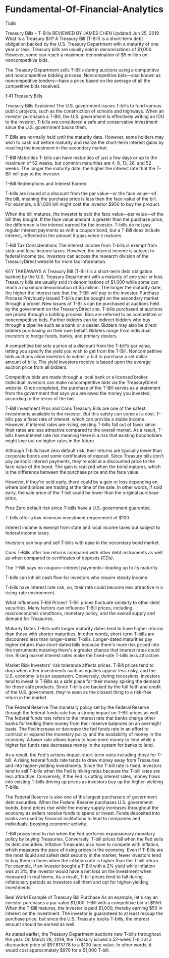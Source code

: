 # Fundamental-Of-Financial-Analytics
 Tbills 
 
 Treasury Bills – T-Bills
REVIEWED BY JAMES CHEN  Updated Jun 25, 2019
What Is a Treasury Bill?
A Treasury Bill (T-Bill) is a short-term debt obligation backed by the U.S. Treasury Department with a maturity of one year or less. Treasury bills are usually sold in denominations of $1,000. However, some can reach a maximum denomination of $5 million on noncompetitive bids.


The Treasury Department sells T-Bills during auctions using a competitive and noncompetitive bidding process. Noncompetitive bids—also known as noncompetitive tenders—have a price based on the average of all the competitive bids received.


1:41
Treasury Bills

Treasury Bills Explained
The U.S. government issues T-bills to fund various public projects, such as the construction of schools and highways. When an investor purchases a T-Bill, the U.S. government is effectively writing an IOU to the investor. T-bills are considered a safe and conservative investment since the U.S. government backs them.

T-Bills are normally held until the maturity date. However, some holders may wish to cash out before maturity and realize the short-term interest gains by reselling the investment in the secondary market.

T-Bill Maturities
T-bills can have maturities of just a few days or up to the maximum of 52 weeks, but common maturities are 4, 8, 13, 26, and 52 weeks. The longer the maturity date, the higher the interest rate that the T-Bill will pay to the investor.


T-Bill Redemptions and Interest Earned

T-bills are issued at a discount from the par value—or the face value—of the bill, meaning the purchase price is less than the face value of the bill. For example, a $1,000 bill might cost the investor $950 to buy the product.

When the bill matures, the investor is paid the face value—par value—of the bill they bought. If the face value amount is greater than the purchase price, the difference is the interest earned for the investor. T-bills do not pay regular interest payments as with a coupon bond, but a T-Bill does include interest, reflected in the amount it pays when it matures.

T-Bill Tax Considerations
The interest income from T-bills is exempt from state and local income taxes. However, the interest income is subject to federal income tax. Investors can access the research division of the TreasuryDirect website for more tax information.

KEY TAKEAWAYS
A Treasury Bill (T-Bill) is a short-term debt obligation backed by the U.S. Treasury Department with a maturity of one year or less.
Treasury bills are usually sold in denominations of $1,000 while some can reach a maximum denomination of $5 million.
The longer the maturity date, the higher the interest rate that the T-Bill will pay to the investor.
Purchase Process
Previously issued T-bills can be bought on the secondary market through a broker. New issues of T-Bills can be purchased at auctions held by the government on the TreasuryDirect site. T-bills purchased at auctions are priced through a bidding process. Bids are referred to as competitive or noncompetitive bids. Further bidders can be indirect bidders who buy through a pipeline such as a bank or a dealer. Bidders may also be direct bidders purchasing on their own behalf. Bidders range from individual investors to hedge funds, banks, and primary dealers.

A competitive bid sets a price at a discount from the T-bill's par value, letting you specify the yield you wish to get from the T-Bill. Noncompetitive bids auctions allow investors to submit a bid to purchase a set dollar amount of bills. The yield investors receive is based upon the average auction price from all bidders.

Competitive bids are made through a local bank or a licensed broker. Individual investors can make noncompetitive bids via the TreasuryDirect website. Once completed, the purchase of the T-Bill serves as a statement from the government that says you are owed the money you invested, according to the terms of the bid.

T-Bill Investment Pros and Cons
Treasury Bills are one of the safest investments available to the investor. But this safety can come at a cost. T-bills pay a fixed rate of interest, which can provide a stable income. However, if interest rates are rising, existing T-bills fall out of favor since their rates are less attractive compared to the overall market. As a result, T-bills have interest rate risk meaning there is a risk that existing bondholders might lose out on higher rates in the future.

Although T-bills have zero default risk, their returns are typically lower than corporate bonds and some certificates of deposit. Since Treasury bills don't pay periodic interest payments, they're sold at a discounted price to the face value of the bond. The gain is realized when the bond matures, which is the difference between the purchase price and the face value.

However, if they're sold early, there could be a gain or loss depending on where bond prices are trading at the time of the sale. In other words, if sold early, the sale price of the T-bill could be lower than the original purchase price.

Pros
Zero default risk since T-bills have a U.S. government guarantee.

T-bills offer a low minimum investment requirement of $100.

Interest income is exempt from state and local income taxes but subject to federal income taxes.

Investors can buy and sell T-bills with ease in the secondary bond market.

Cons
T-Bills offer low returns compared with other debt instruments as well as when compared to certificates of deposits (CDs).

The T-Bill pays no coupon—interest payments—leading up to its maturity.

T-bills can inhibit cash flow for investors who require steady income.

T-bills have interest rate risk, so, their rate could become less attractive in a rising-rate environment.

What Influences T-Bill Prices?
T-Bill prices fluctuate similarly to other debt securities. Many factors can influence T-Bill prices, including macroeconomic conditions, monetary policy, and the overall supply and demand for Treasuries.

Maturity Dates
T-Bills with longer maturity dates tend to have higher returns than those with shorter maturities. In other words, short-term T-bills are discounted less than longer-dated T-bills. Longer-dated maturities pay higher returns than short-dated bills because there's more risk priced into the instruments meaning there's a greater chance that interest rates could rise. Rising market interest rates make the fixed-rate T-bills less attractive.

Market Risk
Investors' risk tolerance affects prices. T-Bill prices tend to drop when other investments such as equities appear less risky, and the U.S. economy is in an expansion. Conversely, during recessions, investors tend to invest in T-Bills as a safe place for their money spiking the demand for these safe products. Since T-bills are backed by the full faith and credit of the U.S. government, they're seen as the closest thing to a risk-free return in the market.

The Federal Reserve
The monetary policy set by the Federal Reserve through the federal funds rate has a strong impact on T-Bill prices as well. The federal funds rate refers to the interest rate that banks charge other banks for lending them money from their reserve balances on an overnight basis. The Fed increase or decrease the fed funds rate in an effort to contract or expand the monetary policy and the availability of money in the economy. A lower rate allows banks to have more money to lend while a higher fed funds rate decreases money in the system for banks to lend.

As a result, the Fed's actions impact short-term rates including those for T-bill. A rising federal funds rate tends to draw money away from Treasuries and into higher-yielding investments. Since the T-bill rate is fixed, investors tend to sell T-bills when the Fed is hiking rates because the T-bill rates are less attractive. Conversely, if the Fed is cutting interest rates, money flows into existing T-bills driving up prices as investors buy up the higher-yielding T-bills.

The Federal Reserve is also one of the largest purchasers of government debt securities. When the Federal Reserve purchases U.S. government bonds, bond prices rise while the money supply increases throughout the economy as sellers receive funds to spend or invest. Funds deposited into banks are used by financial institutions to lend to companies and individuals, boosting economic activity.

 T-Bill prices tend to rise when the Fed performs expansionary monetary policy by buying Treasuries. Conversely, T-bill prices fall when the Fed sells its debt securities.
Inflation
Treasuries also have to compete with inflation, which measures the pace of rising prices in the economy. Even if T-Bills are the most liquid and safest debt security in the market, fewer investors tend to buy them in times when the inflation rate is higher than the T-bill return. For example, if an investor bought a T-Bill with a 2% yield while inflation was at 3%, the investor would have a net loss on the investment when measured in real terms. As a result, T-bill prices tend to fall during inflationary periods as investors sell them and opt for higher-yielding investments.

Real World Example of Treasury Bill Purchase
As an example, let's say an investor purchases a par value $1,000 T-Bill with a competitive bid of $950. When the T-Bill matures, the investor is paid $1,000, thereby earning $50 in interest on the investment. The investor is guaranteed to at least recoup the purchase price, but since the U.S. Treasury backs T-bills, the interest amount should be earned as well.

As stated earlier, the Treasury Department auctions new T-bills throughout the year. On March 28, 2019, the Treasury issued a 52-week T-bill at a discounted price of $97.613778 to a $100 face value. In other words, it would cost approximately $970 for a $1,000 T-bill.
